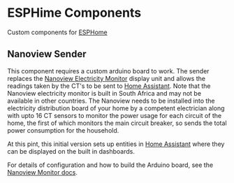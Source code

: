 # ESPHime Components
Custom components for [ESPHome](https://esphome.io/)

## Nanoview Sender
This component requires a custom arduino board to work. The sender replaces the [Nanoview Electricity Monitor](http://www.nanoview.co.za/protocol.html) display unit and allows the readings taken by the CT's to be sent to [Home Assistant](https://www.home-assistant.io/). Note that the Nanoview electricity monitor is built in South Africa and may not be available in other countries. The Nanoview needs to be installed into the electricity distribution board of your home by a competent electrician along with upto 16 CT sensors to monitor the power usage for each circuit of the home, the first of which monitors the main circuit breaker, so sends the total power consumption for the household.

At this pint, this initial version sets up entities in [Home Assistant](https://www.home-assistant.io/) where they can be displayed on the built in dashboards.

For details of configuration and how to build the Arduino board, see the [Nanoview Monitor docs](docs/nanoview_monitor/README.md).


